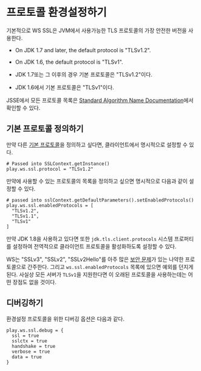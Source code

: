 <!--- Copyright (C) 2009-2015 Typesafe Inc. <http://www.typesafe.com> -->
# 프로토콜 환경설정하기

기본적으로 WS SSL은 JVM에서 사용가능한 TLS 프로토콜의 가장 안전한 버전을 사용한다.

* On JDK 1.7 and later, the default protocol is "TLSv1.2".
* On JDK 1.6, the default protocol is "TLSv1".

* JDK 1.7또는 그 이후의 경우 기본 프로토콜은 "TLSv1.2"이다.
* JDK 1.6에서 기본 프로토콜은 "TLSv1"이다.

JSSE에서 모든 프로토콜 목록은 [Standard Algorithm Name Documentation](http://docs.oracle.com/javase/7/docs/technotes/guides/security/StandardNames.html#jssenames)에서 확인할 수 있다.

## 기본 프로토콜 정의하기

만약 다른 [기본 프로토콜](http://docs.oracle.com/javase/7/docs/api/javax/net/ssl/SSLContext.html#getInstance\(java.lang.String\))을 정의하고 싶다면, 클라이언트에서 명시적으로 설정할 수 있다.

```
# Passed into SSLContext.getInstance()
play.ws.ssl.protocol = "TLSv1.2"
```

만약에 사용할 수 있는 프로토콜의 목록을 정의하고 싶으면 명시적으로 다음과 같이 설정할 수 있다.

```
# passed into sslContext.getDefaultParameters().setEnabledProtocols()
play.ws.ssl.enabledProtocols = [
  "TLSv1.2",
  "TLSv1.1",
  "TLSv1"
]
```

만약 JDK 1.8을 사용하고 있다면 또한 `jdk.tls.client.protocols` 시스템 프로퍼티를 설정하여 전역적으로 클라이언트 프로토콜을 활성화하도록 설정할 수 있다.

WS는 "SSLv3", "SSLv2", "SSLv2Hello"를 아주 많은 [보안 문제](https://www.schneier.com/paper-ssl.pdf)가 있는 나약한 프로토콜으로 간주한다. 그리고 `ws.ssl.enabledProtocols` 목록에 있으면 예외를 던지게 된다. 사실상 모든 서버가 `TLSv1`을 지원한다면 이 오래된 프로토콜을 사용하는데는 어떤 장점도 없을 것이다.

## 디버깅하기

환경설정 프로토콜을 위한 디버깅 옵션은 다음과 같다.

```
play.ws.ssl.debug = {
  ssl = true
  sslctx = true
  handshake = true
  verbose = true
  data = true
}
```
